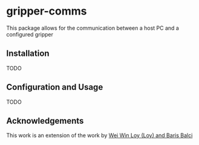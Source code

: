 # gripper-comms
This package allows for the communication between a host PC and a configured gripper

## Installation
TODO

## Configuration and Usage
TODO

## Acknowledgements
This work is an extension of the work by [Wei Win Loy (Loy) and Baris Balci](https://github.com/DERT-research/RoboticArm-Software-EndEffectors/tree/main)
